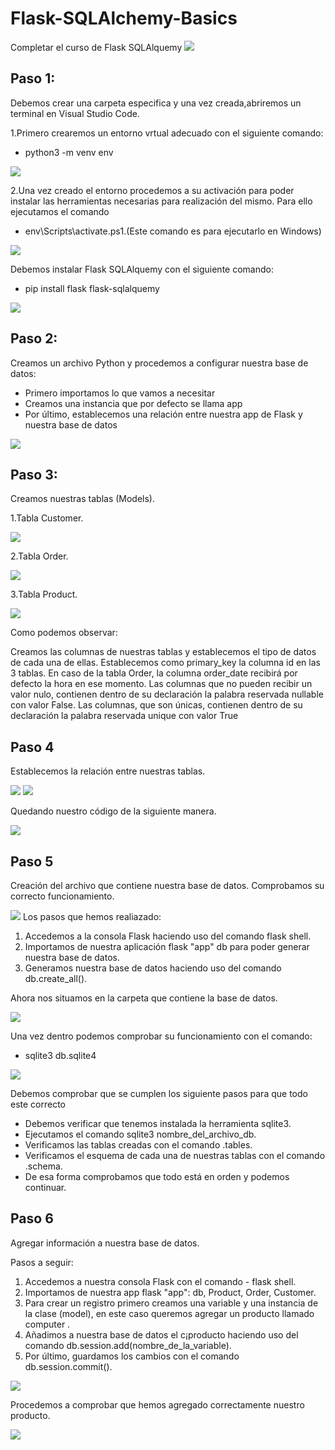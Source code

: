 # Flask-SQLAlchemy-Basics
Completar el curso de Flask SQLAlquemy
![](https://github.com/zazi479/Flask-SQLAlchemy-Basics/blob/4008511104f6ace2111ea563ea6635ab798ab644/flask/captura%201.jpg)

## Paso 1:
Debemos crear una carpeta especifica y una vez creada,abriremos un terminal en Visual Studio Code.

1.Primero crearemos un entorno vrtual adecuado con el siguiente comando:
  - python3 -m venv env
  
![](https://github.com/zazi479/Flask-SQLAlchemy-Basics/blob/4008511104f6ace2111ea563ea6635ab798ab644/flask/captura4.jpg)

2.Una vez creado el entorno procedemos a su activación para poder instalar las herramientas necesarias para realización del mismo. Para ello ejecutamos el comando 
- env\Scripts\activate.ps1.(Este comando es para ejecutarlo en Windows)

![](https://github.com/zazi479/Flask-SQLAlchemy-Basics/blob/73d7bcdb6685c0dd75c44460b6e3a2696569da90/flask/captura5.jpg)

Debemos instalar Flask SQLAlquemy con el siguiente comando:
  - pip install flask flask-sqlalquemy

![](https://github.com/zazi479/Flask-SQLAlchemy-Basics/blob/fb64f6a53df01e02fa06b7dc4f3ca504a482004a/flask/captura6.jpg)

## Paso 2:
Creamos un archivo Python y procedemos a configurar nuestra base de datos:
  - Primero importamos lo que vamos a necesitar
  - Creamos una instancia que por defecto se llama app
  - Por último, establecemos una relación entre nuestra app de Flask y nuestra base de datos
  
![](https://github.com/zazi479/Flask-SQLAlchemy-Basics/blob/40e95dd26aac03f8ed750ed64d506fa8517972b5/flask/capt.jpg)

## Paso 3:
Creamos nuestras tablas (Models).

 1.Tabla Customer.
 
![](https://github.com/zazi479/Flask-SQLAlchemy-Basics/blob/58087ebd2e939c4224d92a7fd8e11bc7a96a107b/flask/capt%201.jpg)

2.Tabla Order.

![](https://github.com/zazi479/Flask-SQLAlchemy-Basics/blob/58087ebd2e939c4224d92a7fd8e11bc7a96a107b/flask/capt%202.jpg)

3.Tabla Product.

![](https://github.com/zazi479/Flask-SQLAlchemy-Basics/blob/58087ebd2e939c4224d92a7fd8e11bc7a96a107b/flask/capt%203.jpg)


Como podemos observar:

Creamos las columnas de nuestras tablas y establecemos el tipo de datos de cada una de ellas.
Establecemos como primary_key la columna id en las 3 tablas.
En caso de la tabla Order, la columna order_date recibirá por defecto la hora en ese momento.
Las columnas que no pueden recibir un valor nulo, contienen dentro de su declaración la palabra reservada nullable con valor False.
Las columnas, que son únicas, contienen dentro de su declaración la palabra reservada unique con valor True

## Paso 4

Establecemos la relación entre nuestras tablas.

![](https://github.com/zazi479/Flask-SQLAlchemy-Basics/blob/58087ebd2e939c4224d92a7fd8e11bc7a96a107b/flask/capt%204.jpg)
![](https://github.com/zazi479/Flask-SQLAlchemy-Basics/blob/58087ebd2e939c4224d92a7fd8e11bc7a96a107b/flask/capt%205.jpg)

Quedando nuestro código de la siguiente manera.

![](https://github.com/zazi479/Flask-SQLAlchemy-Basics/blob/af5205a0834dea20fa4252b6ce4a5d7c31a0bb8b/flask/fianl.jpg)

## Paso 5
Creación del archivo que contiene nuestra base de datos. Comprobamos su correcto funcionamiento.

![](https://github.com/zazi479/Flask-SQLAlchemy-Basics/blob/c9271aa59ad91466ec84e05b2479c9b65c397e8d/flask/captura%209.1.jpg)
 Los pasos que hemos realiazado:

1. Accedemos a la consola Flask haciendo uso del comando flask shell.
2. Importamos de nuestra aplicación flask "app" db para poder generar nuestra base de datos.
3. Generamos nuestra base de datos haciendo uso del comando db.create_all().

 Ahora nos situamos en la carpeta que contiene la base de datos.
 
![](https://github.com/zazi479/Flask-SQLAlchemy-Basics/blob/c09bc0f9e42452ffe12f65739b302501ccfb6db9/flask/captura9.4.jpg)

Una vez dentro podemos comprobar su funcionamiento con el comando:

- sqlite3 db.sqlite4

![](https://github.com/zazi479/Flask-SQLAlchemy-Basics/blob/c09bc0f9e42452ffe12f65739b302501ccfb6db9/flask/captura9.5.jpg)


Debemos comprobar que se cumplen los siguiente pasos para que todo este correcto

- Debemos verificar que tenemos instalada la herramienta sqlite3.
- Ejecutamos el comando sqlite3 nombre_del_archivo_db.
- Verificamos las tablas creadas con el comando .tables.
- Verificamos el esquema de cada una de nuestras tablas con el comando .schema.
- De esa forma comprobamos que todo está en orden y podemos continuar.


## Paso 6
Agregar información a nuestra base de datos.

Pasos a seguir:

1. Accedemos a nuestra consola Flask con el comando - flask shell.
2. Importamos de nuestra app flask "app": db, Product, Order, Customer.
3. Para crear un registro primero creamos una variable y una instancia de la clase (model), en este caso queremos agregar un producto llamado computer .
4. Añadimos a nuestra base de datos el c¡producto haciendo uso del comando db.session.add(nombre_de_la_variable).
5. Por último, guardamos los cambios con el comando db.session.commit().

![](https://github.com/zazi479/Flask-SQLAlchemy-Basics/blob/a7663ac8f32438ae8eaccd46402248eebb99fce3/flask/captura9.7.jpg)

Procedemos a comprobar que hemos agregado correctamente nuestro producto.

![](https://github.com/zazi479/Flask-SQLAlchemy-Basics/blob/43c9e1c04d6d946570faab0c8046fe53bbd222ea/flask/captura9.9.jpg)



![]()
![]()
![]()
